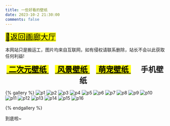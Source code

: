 ```yaml
---
title: 一些好看的壁纸
date: 2023-10-2 21:30:00
comments: false
---
```


<p><a class="gallery_link" href="/box/gallery/" data-pjax-state=""><font size="5"><mark class="hl-label green">🚙返回画廊大厅</mark></font></a></p>
<div class="tip info"><p>本网站只是搬运工，图片均来自互联网，如有侵权请联系删除，站长不会以此获取任何利益!</p></div>

<center><font font-family="ZhuZiAWan_light" size="5px"><a class="gallery_link" href="/box/gallery/backgrounds/index.html" data-pjax-state=""><mark class="hl-label blue">&nbsp;<b>二次元壁纸</b>&nbsp;</mark></a> &nbsp; <a class="gallery_link" href="/box/gallery/backgrounds/p2.html" data-pjax-state=""><mark class="hl-label blue">&nbsp;<b>风景壁纸</b>&nbsp;</mark></a> &nbsp; <a class="gallery_link" href="/box/gallery/backgrounds/p3.html" data-pjax-state=""><mark class="hl-label blue">&nbsp;<b>萌宠壁纸</b>&nbsp;</mark></a> &nbsp; <b>&nbsp; 手机壁纸 &nbsp;</b></font></center>

{% gallery %} 
![p1]( http://cclmsy.gitee.io/sourse/Backgrounds/Mobile/mb1.webp )
![p2]( http://cclmsy.gitee.io/sourse/Backgrounds/Mobile/mb2.webp )
![p3]( http://cclmsy.gitee.io/sourse/Backgrounds/Mobile/mb3.webp )
![p4]( http://cclmsy.gitee.io/sourse/Backgrounds/Mobile/mb4.webp )
![p5]( http://cclmsy.gitee.io/sourse/Backgrounds/Mobile/mb5.webp )
![p6]( http://cclmsy.gitee.io/sourse/Backgrounds/Mobile/mb6.webp )
![p7]( http://cclmsy.gitee.io/sourse/Backgrounds/Mobile/mb7.webp )
![p8]( http://cclmsy.gitee.io/sourse/Backgrounds/Mobile/mb8.webp )
![p9]( http://cclmsy.gitee.io/sourse/Backgrounds/Mobile/mb9.webp )
![p10]( http://cclmsy.gitee.io/sourse/Backgrounds/Mobile/mb10.webp )
![p11]( http://cclmsy.gitee.io/sourse/Backgrounds/Mobile/mb11.webp )
![p12]( http://cclmsy.gitee.io/sourse/Backgrounds/Mobile/mb12.webp )
![p13]( http://cclmsy.gitee.io/sourse/Backgrounds/Mobile/mb13.webp )
![p14]( http://cclmsy.gitee.io/sourse/Backgrounds/Mobile/mb14.webp )
![p15]( http://cclmsy.gitee.io/sourse/Backgrounds/Mobile/mb15.webp )
![p16]( http://cclmsy.gitee.io/sourse/Backgrounds/Mobile/mb16.webp )


{% endgallery %}

<span class="p blue center h4">到底啦~</span>
